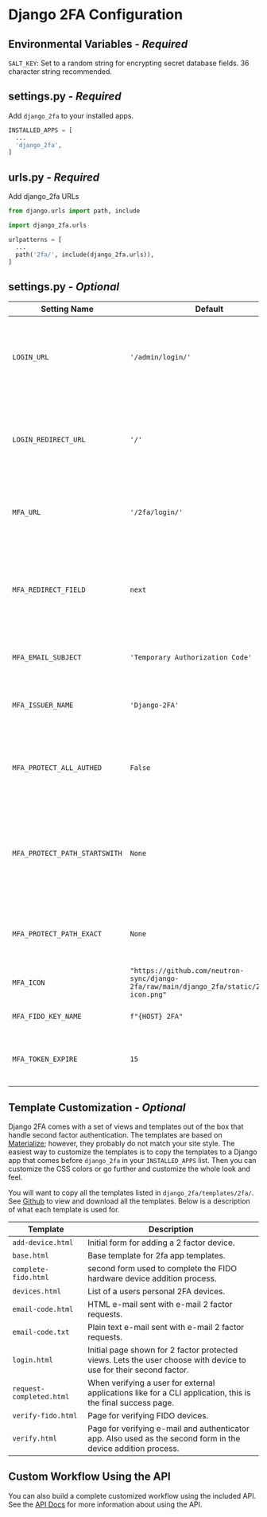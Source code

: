 # Django 2FA Configuration

## Environmental Variables - *Required*

`SALT_KEY`: Set to a random string for encrypting secret database fields. 36 character string recommended.

## settings.py - *Required*

Add `django_2fa` to your installed apps.

```python
INSTALLED_APPS = [
  ...
  'django_2fa',
]
```

## urls.py - *Required*

Add django_2fa URLs

```python
from django.urls import path, include

import django_2fa.urls

urlpatterns = [
  ...
  path('2fa/', include(django_2fa.urls)),
]
```

## settings.py - *Optional*

| Setting Name | Default | Description |
| ------------ | ------- | ----------- |
| `LOGIN_URL`  | `'/admin/login/'` | Standard Django setting. You probably want to change it to your custom login url |
| `LOGIN_REDIRECT_URL` | `'/'` | Standard Django setting. You probably want to change it to your custom post login url |
| `MFA_URL` | `'/2fa/login/'` | 2nd login url, only change if you change the urlpattern above. |
| `MFA_REDIRECT_FIELD` | `next` | URL query parameter field used to redirect login. Default set to Django default parameter name. |
| `MFA_EMAIL_SUBJECT` | `'Temporary Authorization Code'` | Subject line for e-mail 2nd factor auth. |
| `MFA_ISSUER_NAME` | `'Django-2FA'` | Name of issuer shown in authenticator apps.  |
| `MFA_PROTECT_ALL_AUTHED` | `False` | When `True` if a user is logged in, then two factor auth will always be enforced. |
| `MFA_PROTECT_PATH_STARTSWITH` | `None` | List of URL paths that start with strings listed that will required 2 factor auth. For example: `['/admin/', '/account/']` |
| `MFA_PROTECT_PATH_EXACT` | `None` | List of exact URL paths that if matched will require 2 factor auth. |
| `MFA_ICON` | `"https://github.com/neutron-sync/django-2fa/raw/main/django_2fa/static/2fa/2fa-icon.png"` | Icon show in 2 factor auth apps. |
| `MFA_FIDO_KEY_NAME` | `f"{HOST} 2FA"` | Host name stored in FIDO key. |
| `MFA_TOKEN_EXPIRE` | `15` | Expiration in minutes for how long an e-mail token will last. |

## Template Customization - *Optional*

Django 2FA comes with a set of views and templates out of the box that handle second factor authentication. The templates are based on [Materialize](https://materializecss.com/); however, they probably do not match your site style. The easiest way to customize the templates is to copy the templates to a Django app that comes before `django_2fa` in your `INSTALLED_APPS` list. Then you can customize the CSS colors or go further and customize the whole look and feel.

You will want to copy all the templates listed in `django_2fa/templates/2fa/`. See [Github](https://github.com/neutron-sync/django-2fa/tree/main/django_2fa/templates/2fa) to view and download all the templates. Below is a description of what each template is used for.

| Template | Description |
| -------- | ----------- |
| `add-device.html` | Initial form for adding a 2 factor device. |
| `base.html` | Base template for 2fa app templates. |
| `complete-fido.html` | second form used to complete the FIDO hardware device addition process. |
| `devices.html` | List of a users personal 2FA devices. |
| `email-code.html` | HTML e-mail sent with e-mail 2 factor requests. |
| `email-code.txt` | Plain text e-mail sent with e-mail 2 factor requests. |
| `login.html` | Initial page shown for 2 factor protected views. Lets the user choose with device to use for their second factor. |
| `request-completed.html` | When verifying a user for external applications like for a CLI application, this is the final success page. |
| `verify-fido.html` | Page for verifying FIDO devices. |
| `verify.html` | Page for verifying e-mail and authenticator app. Also used as the second form in the device addition process. |

## Custom Workflow Using the API

You can also build a complete customized workflow using the included API. See the [API Docs](api.md) for more information about using the API.
